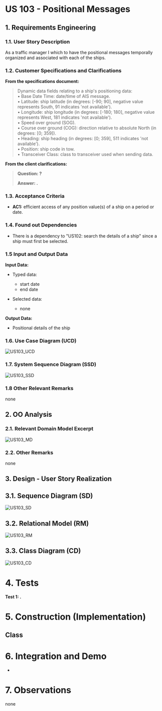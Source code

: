 # US 103 - Positional Messages

## 1. Requirements Engineering


### 1.1. User Story Description


As a traffic manager I which to have the positional messages temporally organized and associated with each of the ships.


### 1.2. Customer Specifications and Clarifications 


**From the specifications document:**

>	Dynamic data fields relating to a ship's positioning data:  
    • Base Date Time: date/time of AIS message.  
    • Latitude: ship latitude (in degrees: [-90; 90], negative value represents South, 91 indicates
    'not available').  
    • Longitude: ship longitude (in degrees: [-180; 180], negative value represents West, 181
    indicates 'not available').  
    • Speed over ground (SOG).  
    • Course over ground (COG): direction relative to absolute North (in degrees: [0; 359]).  
    • Heading: ship heading (in degrees: [0; 359], 511 indicates 'not available').  
    • Position: ship code in tow.  
    • Transceiver Class: class to transceiver used when sending data.  

**From the client clarifications:**

> **Question: ?** 
>  
> **Answer: .** 

### 1.3. Acceptance Criteria


* **AC1:** efficient access of any position value(s) of a ship on a period or date.


### 1.4. Found out Dependencies


* There is a dependency to "US102: search the details of a ship" since a ship must first be selected.


### 1.5 Input and Output Data


**Input Data:**

* Typed data:
	* start date
	* end date

* Selected data:
    * none

**Output Data:**

* Positional details of the ship

### 1.6. Use Case Diagram (UCD)

![US103_UCD](US103_UCD.svg)

### 1.7. System Sequence Diagram (SSD)

![US103_SSD](US103_SSD.svg)

### 1.8 Other Relevant Remarks

none

## 2. OO Analysis

### 2.1. Relevant Domain Model Excerpt 

![US103_MD](US103_MD.svg)

### 2.2. Other Remarks

none


## 3. Design - User Story Realization 

## 3.1. Sequence Diagram (SD)

![US103_SD](US103_SD.svg)

## 3.2. Relational Model (RM)

![US103_RM](US103_RM.svg)

## 3.3. Class Diagram (CD)

![US103_CD](US103_CD.svg)

# 4. Tests 

**Test 1: .**  

# 5. Construction (Implementation)

## Class 

# 6. Integration and Demo 

* 

# 7. Observations

none